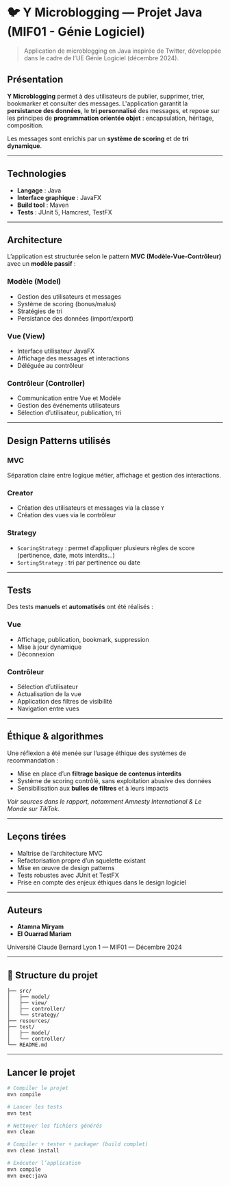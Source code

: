 # 🐦 Y Microblogging — Projet Java (MIF01 - Génie Logiciel)

> Application de microblogging en Java inspirée de Twitter, développée dans le cadre de l’UE Génie Logiciel (décembre 2024).

## Présentation

**Y Microblogging** permet à des utilisateurs de publier, supprimer, trier, bookmarker et consulter des messages. L'application garantit la **persistance des données**, le **tri personnalisé** des messages, et repose sur les principes de **programmation orientée objet** : encapsulation, héritage, composition.

Les messages sont enrichis par un **système de scoring** et de **tri dynamique**.

---

## Technologies

- **Langage** : Java 
- **Interface graphique** : JavaFX
- **Build tool** : Maven
- **Tests** : JUnit 5, Hamcrest, TestFX

---

## Architecture

L’application est structurée selon le pattern **MVC (Modèle-Vue-Contrôleur)** avec un **modèle passif** :

### Modèle (Model)
- Gestion des utilisateurs et messages
- Système de scoring (bonus/malus)
- Stratégies de tri
- Persistance des données (import/export)

### Vue (View)
- Interface utilisateur JavaFX
- Affichage des messages et interactions
- Déléguée au contrôleur

### Contrôleur (Controller)
- Communication entre Vue et Modèle
- Gestion des événements utilisateurs
- Sélection d’utilisateur, publication, tri

---

## Design Patterns utilisés

### MVC
Séparation claire entre logique métier, affichage et gestion des interactions.

### Creator
- Création des utilisateurs et messages via la classe `Y`
- Création des vues via le contrôleur

### Strategy
- `ScoringStrategy` : permet d’appliquer plusieurs règles de score (pertinence, date, mots interdits…)
- `SortingStrategy` : tri par pertinence ou date

---

## Tests

Des tests **manuels** et **automatisés** ont été réalisés :

### Vue
- Affichage, publication, bookmark, suppression
- Mise à jour dynamique
- Déconnexion

### Contrôleur
- Sélection d’utilisateur
- Actualisation de la vue
- Application des filtres de visibilité
- Navigation entre vues

---

## Éthique & algorithmes

Une réflexion a été menée sur l’usage éthique des systèmes de recommandation :

- Mise en place d’un **filtrage basique de contenus interdits**
- Système de scoring contrôlé, sans exploitation abusive des données
- Sensibilisation aux **bulles de filtres** et à leurs impacts

*Voir sources dans le rapport, notamment Amnesty International & Le Monde sur TikTok.*

---

## Leçons tirées

- Maîtrise de l’architecture MVC
- Refactorisation propre d’un squelette existant
- Mise en œuvre de design patterns
- Tests robustes avec JUnit et TestFX
- Prise en compte des enjeux éthiques dans le design logiciel

---

## Auteurs

- **Atamna Miryam**
- **El Ouarrad Mariam**

Université Claude Bernard Lyon 1 — MIF01 — Décembre 2024

---

## 📁 Structure du projet

```
├── src/
│   ├── model/
│   ├── view/
│   ├── controller/
│   └── strategy/
├── resources/
├── test/
│   ├── model/
│   └── controller/
└── README.md
```

---

## Lancer le projet

```bash
# Compiler le projet
mvn compile

# Lancer les tests
mvn test

# Nettoyer les fichiers générés
mvn clean

# Compiler + tester + packager (build complet)
mvn clean install

# Exécuter l’application
mvn compile
mvn exec:java
